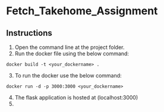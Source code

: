 # Fetch_Takehome_Assignment

## Instructions

1. Open the command line at the project folder.
2. Run the docker file using the below command:

```
docker build -t <your_dockername> .
```
3. To run the docker use the below command:

```
docker run -d -p 3000:3000 <your_dockername>
```
4. The flask application is hosted at (localhost:3000)
5. 
